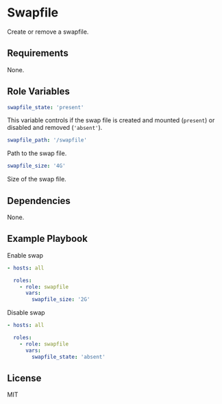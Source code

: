 # Swapfile

Create or remove a swapfile.

## Requirements

None.

## Role Variables

```yml
swapfile_state: 'present'
```

This variable controls if the swap file is created and mounted (`present`) or disabled and removed (`'absent'`).

```yml
swapfile_path: '/swapfile'
```
Path to the swap file.

```yml
swapfile_size: '4G'
```
Size of the swap file.

## Dependencies

None.

## Example Playbook

Enable swap

```yml
- hosts: all

  roles:
    - role: swapfile
      vars:
        swapfile_size: '2G'
```

Disable swap

```yml
- hosts: all

  roles:
    - role: swapfile
      vars:
        swapfile_state: 'absent'
```

## License

MIT
